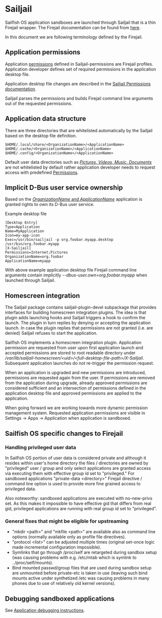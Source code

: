 # Sailjail

Sailfish OS application sandboxes are launched through Sailjail that is a thin Firejail wrapper. The Firejail documentation can be found from [here](https://firejail.wordpress.com/).

In this document we are following terminology defined by the Firejail.

## Application permissions

Application [permissions](https://github.com/sailfishos/sailjail-permissions#sailfish-os-application-sandboxing-and-permissions) defined in Sailjail-permissions are Firejail profiles. Application developer defines set of required permissions in the application desktop file.

Application desktop file changes are described in the [Sailjail Permissions documentation](https://github.com/sailfishos/sailjail-permissions#enable-sandboxing-for-an-application).

Sailjail parses the permissions and builds Firejail command line arguments out of the requested permissions.

## Application data structure

There are three directories that are whitelisted automatically by the Sailjail based on the
desktop file definition.

    $HOME/.local/share/<OrganizationName>/<ApplicationName>
    $HOME/.cache/<OrganizationName>/<ApplicationName>
    $HOME/.config/<OrganizationName>/<ApplicationName>


Default user data directories such as [*Pictures*, *Videos*, *Music*, *Documents*](https://www.freedesktop.org/wiki/Software/xdg-user-dirs/) are not whitelisted by default rather application developer needs to request access with predefined [Permissions](https://github.com/sailfishos/sailjail-permissions#permissions).

## Implicit D-Bus user service ownership

Based on the [*OrganizationName* and *ApplicationName*](https://github.com/sailfishos/sailjail-permissions#desktop-file-changes) application is granted rights to own its D-Bus user service.

Example desktop file

    [Desktop Entry]
    Type=Application
    Name=MyApplication
    Icon=my-app-icon
    Exec=/usr/bin/sailjail -p org.foobar.myapp.desktop /usr/bin/org.foobar.myapp
    [X-Sailjail]
    Permissions=Internet;Pictures
    OrganizationName=org.foobar
    ApplicationName=myapp

With above example application desktop file Firejail command line arguments contain implicitly *--dbus-user.own=org.foobar.myapp* when launched through Sailjail.

## Homescreen integration

The Sailjail package contains sailjail-plugin-devel subpackage that provides interfaces for building homescreen integration plugins. The idea is that plugin adds launching hooks and Sailjail triggers a hook to confirm the launch. The plugin in turn replies by denying or accepting the application launch. In case the plugin replies that permissions are not granted (i.e. are denied) Sailjail refuses to start the application.

Sailfish OS implements a homescreen integration plugin. Application permission are requested from user upon first application launch and accepted permissions are stored to root readable directory under */var/lib/sailjail-homescreen/\<uid\>/\<full-desktop-file-path\>/X-Sailjail*. Subsequent application launches do not re-trigger the permission request.

When an application is upgraded and new permissions are introduced, permissions are requested again from the user. If permissions are removed from the application during upgrade, already approved permissions are considered sufficient and an intersection of permissions defined in the application desktop file and approved permissions are applied to the application.

When going forward we are working towards more dynamic permission management system. Requested application permissions are visible in Settings -> Apps -> Application when application is sandboxed.

## Sailfish OS specific changes to Firejail

### Handling privileged user data

In Sailfish OS portion of user data is considered private and although it resides within
user's home directory the files / directories are owned by "privileged" user / group
and only select applications are granted access via executing them with effective
group id set to "privileged." For sandboxed applications "private-data \<directory\>"
Firejail directive / command line option is used to provide more fine grained access
to privileged data.

Also noteworthy: sandboxed applications are executed with no-new-privs set. As this
makes it impossible to have effective gid that differs from real gid, privileged applications
are running with real group id set to "privileged".

### General fixes that might be eligible for upstreaming

- "mkdir \<path\>" and "mkfile \<path\>"  are available also as command line options
  (normally available only as profile file directives).
- "protocol \<list\>" can be adjusted multiple times (original set-once logic made
   incremental configuration impossible).
- Symlinks that go through /proc/self are retargeted during sandbox setup (was
  causing problems with e.g. /etc/mtab which is symlink to ../proc/self/mounts).
- Bind mounted passwd/group files that are used during sandbox setup are
  unmounted before private-etc is taken in use (leaving such bind mounts active
  under synthetized /etc was causing problems in many phones  due to use of
  relatively old kernel versions).

## Debugging sandboxed applications

See [Application debugging instructions](APPDEBUG.md).
